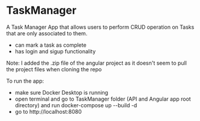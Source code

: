 # TaskManager
A Task Manager App that allows users to perform CRUD operation on Tasks that are only associated to them. 
- can mark a task as complete
- has login and sigup functionality

Note: I added the .zip file of the angular project as it doesn't seem to pull the project files when cloning the repo

To run the app:
- make sure Docker Desktop is running
- open terminal and go to TaskManager folder (API and Angular app root directory) and run docker-compose up --build -d
- go to http://localhost:8080
